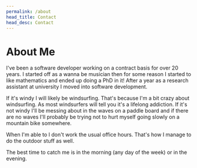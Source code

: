 ```yaml
---
permalink: /about
head_title: Contact
head_desc: Contact
---
```


# About Me

I've been a software developer working on a contract basis for over 20 years. I started off as a wanna be musician then for some reason I started to like mathematics and ended up doing a PhD in it! After a year as a research assistant at university I moved into software development.

If it's windy I will likely be windsurfing. That's because I'm a bit crazy about windsurfing. As most windsurfers will tell you it's a lifelong addiction. If it's not windy I'll be messing about in the waves on a paddle board and if there are no waves I'll probably be trying not to hurt myself going slowly on a mountain bike somewhere.

When I'm able to I don't work the usual office hours. That's how I manage to do the outdoor stuff as well.

The best time to catch me is in the morning (any day of the week) or in the evening.

<div style="height:15rem"></div>
